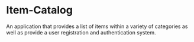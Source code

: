 # Item-Catalog
An application that provides a list of items within a variety of categories as well as provide a user registration and authentication system.
